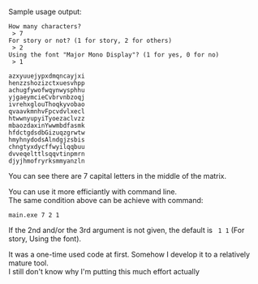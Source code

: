Sample usage output:
```
How many characters?
 > 7
For story or not? (1 for story, 2 for others)
 > 2
Using the font "Major Mono Display"? (1 for yes, 0 for no)
 > 1

azxyuuejypxdmqncayjxi
henzzshozizctxuesvhpp
achugfywofwqynwysphhu
yjgaeymcieCvbrvnbzoqj
ivrehxglouThoqkyvobao
qvaavkmnhvFpcvdvlxecl
htwwnyupyiTyoezaclvzz
mbaozdaxinYwwmbdfasmk
hfdctgdsdbGizuqzgrwtw
hmyhnydodsAlndgjzsbis
chngtyxdycffwyilqqbuu
dvveqelttlsqqvtinpmrn
djyjhmofryrksmmyanzln
```
You can see there are 7 capital letters in the middle of the matrix.

You can use it more efficiantly with command line.\
The same condition above can be achieve with command:
```
main.exe 7 2 1
```
If the 2nd and/or the 3rd argument is not given, the default is ` 1 1` (For story, Using the font).

It was a one-time used code at first. Somehow I develop it to a relatively mature tool.\
I still don't know why I'm putting this much effort actually
